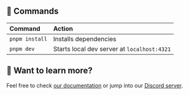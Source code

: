 ## 🧞 Commands

| Command                   | Action                                           |
| :------------------------ | :----------------------------------------------- |
| `pnpm install`             | Installs dependencies                            |
| `pnpm dev`             | Starts local dev server at `localhost:4321`      |

## 👀 Want to learn more?

Feel free to check [our documentation](https://docs.astro.build) or jump into our [Discord server](https://astro.build/chat).
